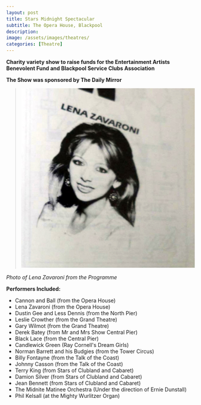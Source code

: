 ```yaml
---
layout: post
title: Stars Midnight Spectacular
subtitle: The Opera House, Blackpool
description:
image: /assets/images/theatres/
categories: [Theatre]
---
```


**Charity variety show to raise funds for the Entertainment Artists Benevolent Fund and Blackpool Service Clubs Association**

**The Show was sponsored by The Daily Mirror**

> ![](/assets/images/theatres/1985-09-11-stars-midnight-spectacular-lz.jpg)

<cite>Photo of Lena Zavaroni from the Programme</cite>

**Performers Included:**
* Cannon and Ball (from the Opera House)
* Lena Zavaroni (from the Opera House)
* Dustin Gee and Less Dennis (from the North Pier)
* Leslie Crowther (from the Grand Theatre)
* Gary Wilmot (from the Grand Theatre)
* Derek Batey (from Mr and Mrs Show Central Pier)
* Black Lace (from the Central Pier)
* Candlewick Green (Ray Cornell's Dream Girls)
* Norman Barrett and his Budgies (from the Tower Circus)
* Billy Fontayne (from the Talk of the Coast)
* Johnny Casson (from the Talk of the Coast)
* Terry King (from Stars of Clubland and Cabaret)
* Damion Silver (from Stars of Clubland and Cabaret)
* Jean Bennett (from Stars of Clubland and Cabaret)
* The Midnite Matinee Orchestra (Under the direction of Ernie Dunstall)
* Phil Kelsall (at the Mighty Wurlitzer Organ)
